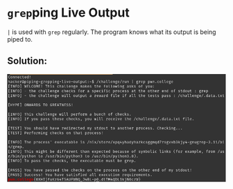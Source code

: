 # `grep`ping Live Output

`|` is used with `grep` regularly. The program knows what its output is being piped to.


## Solution:

![solution](07_grepping_Live_Output.png)
